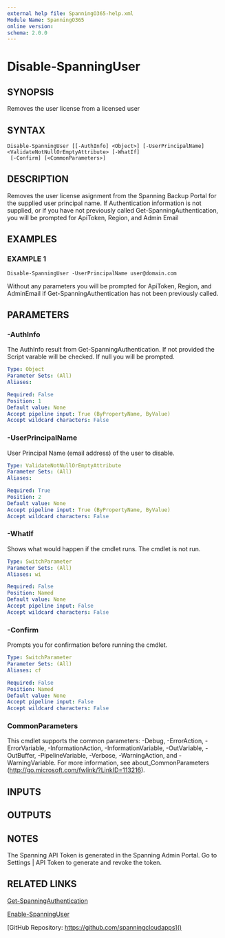 ```yaml
---
external help file: SpanningO365-help.xml
Module Name: SpanningO365
online version:
schema: 2.0.0
---
```


# Disable-SpanningUser

## SYNOPSIS
Removes the user license from a licensed user

## SYNTAX

```
Disable-SpanningUser [[-AuthInfo] <Object>] [-UserPrincipalName] <ValidateNotNullOrEmptyAttribute> [-WhatIf]
 [-Confirm] [<CommonParameters>]
```

## DESCRIPTION
Removes the user license asignment from the Spanning Backup Portal for the supplied user principal name.
If Authentication information is not supplied, or if you have not previously called Get-SpanningAuthentication, you will be prompted for ApiToken, Region, and Admin Email

## EXAMPLES

### EXAMPLE 1
```
Disable-SpanningUser -UserPrincipalName user@domain.com
```

Without any parameters you will be prompted for ApiToken, Region, and AdminEmail if Get-SpanningAuthentication has not been previously called.

## PARAMETERS

### -AuthInfo
The AuthInfo result from Get-SpanningAuthentication.
If not provided the Script varable will be checked.
If null you will be prompted.

```yaml
Type: Object
Parameter Sets: (All)
Aliases:

Required: False
Position: 1
Default value: None
Accept pipeline input: True (ByPropertyName, ByValue)
Accept wildcard characters: False
```

### -UserPrincipalName
User Principal Name (email address) of the user to disable.

```yaml
Type: ValidateNotNullOrEmptyAttribute
Parameter Sets: (All)
Aliases:

Required: True
Position: 2
Default value: None
Accept pipeline input: True (ByPropertyName, ByValue)
Accept wildcard characters: False
```

### -WhatIf
Shows what would happen if the cmdlet runs.
The cmdlet is not run.

```yaml
Type: SwitchParameter
Parameter Sets: (All)
Aliases: wi

Required: False
Position: Named
Default value: None
Accept pipeline input: False
Accept wildcard characters: False
```

### -Confirm
Prompts you for confirmation before running the cmdlet.

```yaml
Type: SwitchParameter
Parameter Sets: (All)
Aliases: cf

Required: False
Position: Named
Default value: None
Accept pipeline input: False
Accept wildcard characters: False
```

### CommonParameters
This cmdlet supports the common parameters: -Debug, -ErrorAction, -ErrorVariable, -InformationAction, -InformationVariable, -OutVariable, -OutBuffer, -PipelineVariable, -Verbose, -WarningAction, and -WarningVariable.
For more information, see about_CommonParameters (http://go.microsoft.com/fwlink/?LinkID=113216).

## INPUTS

## OUTPUTS

## NOTES
The Spanning API Token is generated in the Spanning Admin Portal.
Go to Settings | API Token to generate and revoke the token.

## RELATED LINKS

[Get-SpanningAuthentication]()

[Enable-SpanningUser]()

[GitHub Repository: https://github.com/spanningcloudapps]()

